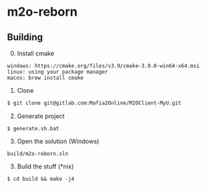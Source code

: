 # m2o-reborn

## Building

0. Install cmake

```
windows: https://cmake.org/files/v3.9/cmake-3.9.0-win64-x64.msi
linux: using your package manager
macos: brew install cmake
```

1. Clone

```sh
$ git clone git@gitlab.com:Mafia2Online/M2OClient-MyU.git
```
2. Generate project

```
$ generate.sh.bat
```

3. Open the solution (Windows)

```
build/m2o-reborn.sln
```

3. Build the stuff (\*nix)

```
$ cd build && make -j4
```
